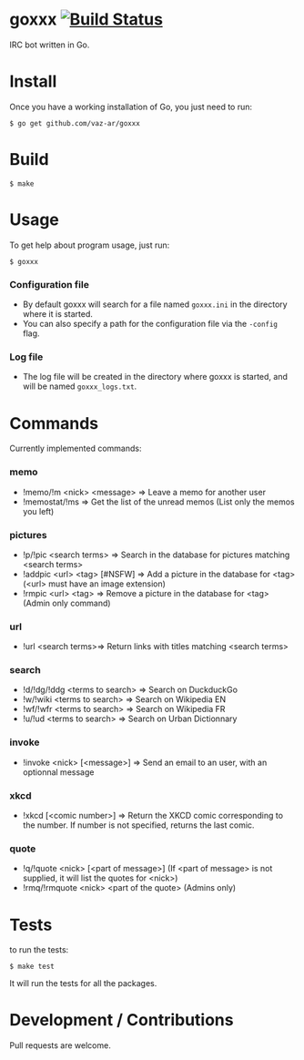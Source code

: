 goxxx  [![Build Status](https://travis-ci.org/vaz-ar/goxxx.svg)](https://travis-ci.org/vaz-ar/goxxx)
=====

IRC bot written in Go.

Install
=======

Once you have a working installation of Go, you just need to run:

```
$ go get github.com/vaz-ar/goxxx
```

Build
=======
```
$ make
```

Usage
=====

To get help about program usage, just run:
```
$ goxxx
```

### Configuration file
- By default goxxx will search for a file named `goxxx.ini` in the directory where it is started.
- You can also specify a path for the configuration file via the `-config` flag.

### Log file
- The log file will be created in the directory where goxxx is started, and will be named `goxxx_logs.txt`.


Commands
=====

Currently implemented commands:

### memo
- !memo/!m \<nick\> \<message\> => Leave a memo for another user
- !memostat/!ms => Get the list of the unread memos (List only the memos you left)

### pictures
- !p/!pic \<search terms\> => Search in the database for pictures matching \<search terms\>
- !addpic \<url\> \<tag\> \[#NSFW\] => Add a picture in the database for \<tag\> (\<url\> must have an image extension)
- !rmpic \<url\> \<tag\> => Remove a picture in the database for \<tag\> (Admin only command)

### url
- !url \<search terms\>=> Return links with titles matching \<search terms\>

### search
- !d/!dg/!ddg \<terms to search\> => Search on DuckduckGo
- !w/!wiki \<terms to search\> => Search on Wikipedia EN
- !wf/!wfr \<terms to search\> => Search on Wikipedia FR
- !u/!ud \<terms to search\> => Search on Urban Dictionnary

### invoke
- !invoke \<nick\> \[\<message\>\] => Send an email to an user, with an optionnal message

### xkcd
- !xkcd \[\<comic number\>\] => Return the XKCD comic corresponding to the number. If number is not specified, returns the last comic.

### quote
- !q/!quote \<nick\> \[\<part of message\>\] (If \<part of message\> is not supplied, it will list the quotes for \<nick\>)
- !rmq/!rmquote \<nick\> \<part of the quote\> (Admins only)



Tests
=====

to run the tests:
```
$ make test
```
It will run the tests for all the packages.


Development / Contributions
=====

Pull requests are welcome.
